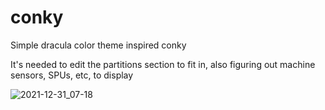 # conky
Simple dracula color theme inspired conky

It's needed to edit the partitions section to fit in,
also figuring out machine sensors, SPUs, etc, to display

![2021-12-31_07-18](https://user-images.githubusercontent.com/87034585/147804970-2faa404d-4a14-4eda-acfa-1f5ed0f2251f.png)
